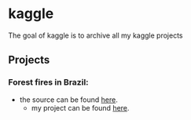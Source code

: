 
<!-- README.md is generated from README.Rmd. Please edit that file -->

# kaggle

<!-- badges: start -->
<!-- badges: end -->

The goal of kaggle is to archive all my kaggle projects

## Projects

### Forest fires in Brazil:

-   the source can be found
    [here](https://www.kaggle.com/gustavomodelli/forest-fires-in-brazil).
    -   my project can be found
        [here](https://talesgomes27.github.io/kaggle/kaggle/forest-fires-in-brazil/Forest_fires_in_Brazil.html).
